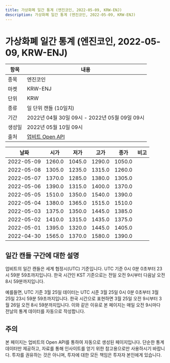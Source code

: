 ```yaml
---
title: 가상화폐 일간 통계 (엔진코인, 2022-05-09, KRW-ENJ)
description: 가상화폐 일간 통계 (엔진코인, 2022-05-09, KRW-ENJ)
---
```



가상화폐 일간 통계 (엔진코인, 2022-05-09, KRW-ENJ)
===

|항목|내용|
|--|--|
|종목|엔진코인|
|마켓|KRW-ENJ|
|단위|KRW|
|종류|일 단위 캔들 (10일치)|
|기간|2022년 04월 30일 09시 - 2022년 05월 09일 09시|
|생성일|2022년 05월 10일 09시|
|출처|[업비트 Open API](https://docs.upbit.com)|


|날짜|시가|저가|고가|종가|비고|
|--|--|--|--|--|--|
|2022-05-09|1260.0|1045.0|1290.0|1050.0|    |
|2022-05-08|1305.0|1235.0|1315.0|1260.0|    |
|2022-05-07|1370.0|1285.0|1380.0|1305.0|    |
|2022-05-06|1390.0|1315.0|1400.0|1370.0|    |
|2022-05-05|1510.0|1350.0|1540.0|1390.0|    |
|2022-05-04|1380.0|1365.0|1515.0|1510.0|    |
|2022-05-03|1375.0|1350.0|1445.0|1385.0|    |
|2022-05-02|1410.0|1315.0|1435.0|1375.0|    |
|2022-05-01|1395.0|1320.0|1445.0|1405.0|    |
|2022-04-30|1565.0|1370.0|1580.0|1390.0|    |


일간 캔들 구간에 대한 설명
---


업비트의 일간 캔들은 세계 협정시(UTC) 기준입니다. 
UTC 기준 0시 0분 0초부터 23시 59분 59초까지입니다. 
한국 시간인 KST 기준으로는 전일 오전 9시부터 다음날 오전 8시 59분까지입니다. 


예를들면, UTC 기준 3월 25일 데이터는 UTC 시준 3월 25일 0시 0분 0초부터 3월 25일 23시 59분 59초까지입니다. 
한국 시간으로 표현하면 3월 25일 오전 9시부터 3월 26일 오전 8시 59분까지입니다. 
이와 같은 이유로 본 페이지는 매일 오전 9시마다 전날의 통계 데이터를 자동으로 작성합니다. 


주의
---


본 페이지는 업비트의 Open API를 통하여 자동으로 생성된 페이지입니다. 
단순한 통계 데이터만 제공하고, 자료를 통해 인사이트를 얻기 위한 참고용으로만 사용하시기 바랍니다. 
투자를 권유하는 것은 아니며, 투자에 대한 모든 책임은 투자자 본인에게 있습니다. 

